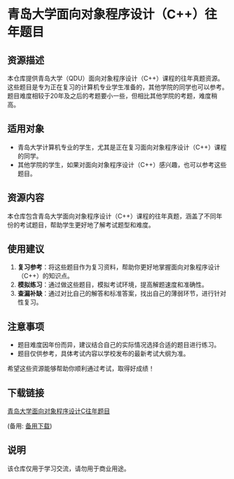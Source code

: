 # 青岛大学面向对象程序设计（C++）往年题目

## 资源描述

本仓库提供青岛大学（QDU）面向对象程序设计（C++）课程的往年真题资源。这些题目是专为正在复习的计算机专业学生准备的，其他学院的同学也可以参考。题目难度相较于20年及之后的考题要小一些，但相比其他学院的考题，难度稍高。

## 适用对象

- 青岛大学计算机专业的学生，尤其是正在复习面向对象程序设计（C++）课程的同学。
- 其他学院的学生，如果对面向对象程序设计（C++）感兴趣，也可以参考这些题目。

## 资源内容

本仓库包含青岛大学面向对象程序设计（C++）课程的往年真题，涵盖了不同年份的考试题目，帮助学生更好地了解考试题型和难度。

## 使用建议

1. **复习参考**：将这些题目作为复习资料，帮助你更好地掌握面向对象程序设计（C++）的知识点。
2. **模拟练习**：通过做这些题目，模拟考试环境，提高解题速度和准确性。
3. **查漏补缺**：通过对比自己的解答和标准答案，找出自己的薄弱环节，进行针对性复习。

## 注意事项

- 题目难度因年份而异，建议结合自己的实际情况选择合适的题目进行练习。
- 题目仅供参考，具体考试内容以学校发布的最新考试大纲为准。

希望这些资源能够帮助你顺利通过考试，取得好成绩！

## 下载链接
[青岛大学面向对象程序设计C往年题目](https://pan.quark.cn/s/6b567127e51f) 

(备用: [备用下载](https://pan.baidu.com/s/16cKUjThQs2pQ3QtweOylsA?pwd=1234))

## 说明

该仓库仅用于学习交流，请勿用于商业用途。
